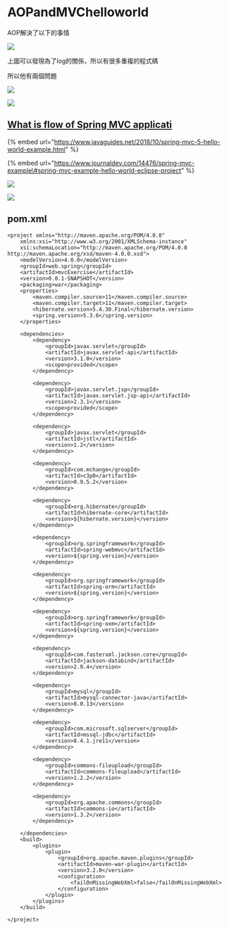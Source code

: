 # AOPandMVChelloworld

AOP解決了以下的事情

![](.gitbook/assets/image%20%28130%29.png)

上圖可以發現為了log的關係，所以有很多重複的程式碼

所以他有兩個問題

![](.gitbook/assets/image%20%28129%29.png)

![](.gitbook/assets/image%20%28131%29.png)

## [What is flow of Spring MVC applicati](https://stackoverflow.com/questions/25616155/what-is-flow-of-spring-mvc-application)

{% embed url="https://www.javaguides.net/2018/10/spring-mvc-5-hello-world-example.html" %}

{% embed url="https://www.journaldev.com/14476/spring-mvc-example\#spring-mvc-example-hello-world-eclipse-project" %}



![](.gitbook/assets/image%20%28133%29.png)

![](.gitbook/assets/image%20%28132%29.png)

## pom.xml

```markup
<project xmlns="http://maven.apache.org/POM/4.0.0"
	xmlns:xsi="http://www.w3.org/2001/XMLSchema-instance"
	xsi:schemaLocation="http://maven.apache.org/POM/4.0.0 http://maven.apache.org/xsd/maven-4.0.0.xsd">
	<modelVersion>4.0.0</modelVersion>
	<groupId>web.spring</groupId>
	<artifactId>mvcExercise</artifactId>
	<version>0.0.1-SNAPSHOT</version>
	<packaging>war</packaging>
	<properties>
		<maven.compiler.source>11</maven.compiler.source>
		<maven.compiler.target>11</maven.compiler.target>
		<hibernate.version>5.4.30.Final</hibernate.version>
		<spring.version>5.3.6</spring.version>
	</properties>

	<dependencies>
		<dependency>
			<groupId>javax.servlet</groupId>
			<artifactId>javax.servlet-api</artifactId>
			<version>3.1.0</version>
			<scope>provided</scope>
		</dependency>

		<dependency>
			<groupId>javax.servlet.jsp</groupId>
			<artifactId>javax.servlet.jsp-api</artifactId>
			<version>2.3.1</version>
			<scope>provided</scope>
		</dependency>
		
		<dependency>
			<groupId>javax.servlet</groupId>
			<artifactId>jstl</artifactId>
			<version>1.2</version>
		</dependency>
		
		<dependency>
			<groupId>com.mchange</groupId>
			<artifactId>c3p0</artifactId>
			<version>0.9.5.2</version>
		</dependency>
		
		<dependency>
			<groupId>org.hibernate</groupId>
			<artifactId>hibernate-core</artifactId>
			<version>${hibernate.version}</version>
		</dependency>
		
		<dependency>
			<groupId>org.springframework</groupId>
			<artifactId>spring-webmvc</artifactId>
			<version>${spring.version}</version>
		</dependency>
		
		<dependency>
			<groupId>org.springframework</groupId>
			<artifactId>spring-orm</artifactId>
			<version>${spring.version}</version>
		</dependency>
		
		<dependency>
			<groupId>org.springframework</groupId>
			<artifactId>spring-oxm</artifactId>
			<version>${spring.version}</version>
		</dependency>
		
		<dependency>
			<groupId>com.fasterxml.jackson.core</groupId>
			<artifactId>jackson-databind</artifactId>
			<version>2.9.4</version>
		</dependency>

		<dependency>
			<groupId>mysql</groupId>
			<artifactId>mysql-connector-java</artifactId>
			<version>8.0.13</version>
		</dependency>

		<dependency>
			<groupId>com.microsoft.sqlserver</groupId>
			<artifactId>mssql-jdbc</artifactId>
			<version>8.4.1.jre11</version>
		</dependency>

		<dependency>
			<groupId>commons-fileupload</groupId>
			<artifactId>commons-fileupload</artifactId>
			<version>1.2.2</version>
		</dependency>

		<dependency>
			<groupId>org.apache.commons</groupId>
			<artifactId>commons-io</artifactId>
			<version>1.3.2</version>
		</dependency>

	</dependencies>
	<build>
		<plugins>
			<plugin>
				<groupId>org.apache.maven.plugins</groupId>
				<artifactId>maven-war-plugin</artifactId>
				<version>3.2.0</version>
				<configuration>
					<failOnMissingWebXml>false</failOnMissingWebXml>
				</configuration>
			</plugin>
		</plugins>
	</build>

</project>
```

